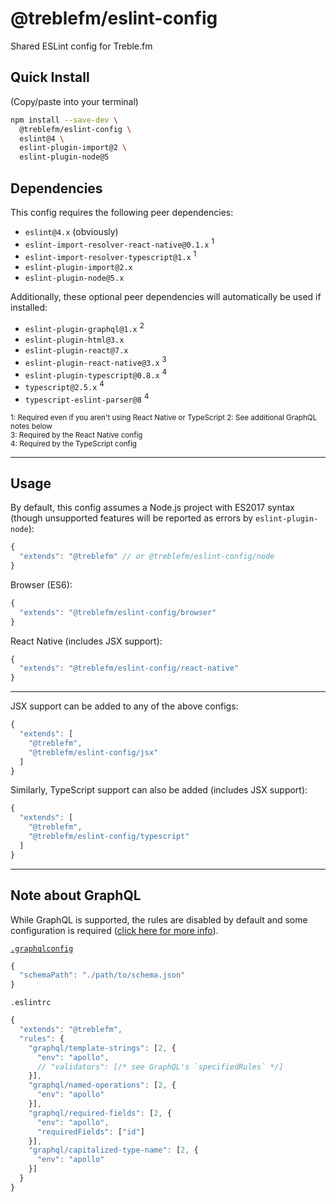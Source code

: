 # @treblefm/eslint-config

Shared ESLint config for Treble.fm

## Quick Install

(Copy/paste into your terminal)
```sh
npm install --save-dev \
  @treblefm/eslint-config \
  eslint@4 \
  eslint-plugin-import@2 \
  eslint-plugin-node@5
```

## Dependencies

This config requires the following peer dependencies:
- `eslint@4.x` (obviously)
- `eslint-import-resolver-react-native@0.1.x` <sup>1</sup>
- `eslint-import-resolver-typescript@1.x` <sup>1</sup>
- `eslint-plugin-import@2.x`
- `eslint-plugin-node@5.x`

Additionally, these optional peer dependencies will automatically be used if installed:
- `eslint-plugin-graphql@1.x` <sup>2</sup>
- `eslint-plugin-html@3.x`
- `eslint-plugin-react@7.x`
- `eslint-plugin-react-native@3.x` <sup>3</sup>
- `eslint-plugin-typescript@0.8.x` <sup>4</sup>
- `typescript@2.5.x` <sup>4</sup>
- `typescript-eslint-parser@8` <sup>4</sup>

<sub>
1: Required even if you aren't using React Native or TypeScript
2: See additional GraphQL notes below<br />
3: Required by the React Native config<br />
4: Required by the TypeScript config
</sub>

-------------------

## Usage

By default, this config assumes a Node.js project with ES2017 syntax (though unsupported features will be reported as errors by `eslint-plugin-node`):
```js
{
  "extends": "@treblefm" // or @treblefm/eslint-config/node
}
```

Browser (ES6):
```js
{
  "extends": "@treblefm/eslint-config/browser"
}
```

React Native (includes JSX support):
```js
{
  "extends": "@treblefm/eslint-config/react-native"
}
```

-------------------

JSX support can be added to any of the above configs:
```js
{
  "extends": [
    "@treblefm",
    "@treblefm/eslint-config/jsx"
  ]
}
```

Similarly, TypeScript support can also be added (includes JSX support):
```js
{
  "extends": [
    "@treblefm",
    "@treblefm/eslint-config/typescript"
  ]
}
```

-------------------

## Note about GraphQL

While GraphQL is supported, the rules are disabled by default and some configuration is required ([click here for more info](https://github.com/apollographql/eslint-plugin-graphql)).

[`.graphqlconfig`](https://github.com/graphcool/graphql-config)
```js
{
  "schemaPath": "./path/to/schema.json"
}
```

`.eslintrc`
```js
{
  "extends": "@treblefm",
  "rules": {
    "graphql/template-strings": [2, {
      "env": "apollo",
      // "validators": [/* see GraphQL's `specifiedRules` */]
    }],
    "graphql/named-operations": [2, {
      "env": "apollo"
    }],
    "graphql/required-fields": [2, {
      "env": "apollo",
      "requiredFields": ["id"]
    }],
    "graphql/capitalized-type-name": [2, {
      "env": "apollo"
    }]
  }
}
```
